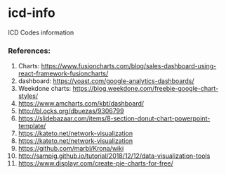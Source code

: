 # icd-info
ICD Codes information












### References:
1. Charts: https://www.fusioncharts.com/blog/sales-dashboard-using-react-framework-fusioncharts/
2. dashboard: https://yoast.com/google-analytics-dashboards/
3. Weekdone charts: https://blog.weekdone.com/freebie-google-chart-styles/
4. https://www.amcharts.com/kbt/dashboard/
5. http://bl.ocks.org/dbuezas/9306799
6. https://slidebazaar.com/items/8-section-donut-chart-powerpoint-template/
7. https://kateto.net/network-visualization
8. https://kateto.net/network-visualization
9. https://github.com/marbl/Krona/wiki
10. http://sampig.github.io/tutorial/2018/12/12/data-visualization-tools
11. https://www.displayr.com/create-pie-charts-for-free/


